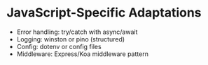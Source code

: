 # JavaScript-Specific Adaptations
- Error handling: try/catch with async/await
- Logging: winston or pino (structured)
- Config: dotenv or config files
- Middleware: Express/Koa middleware pattern
